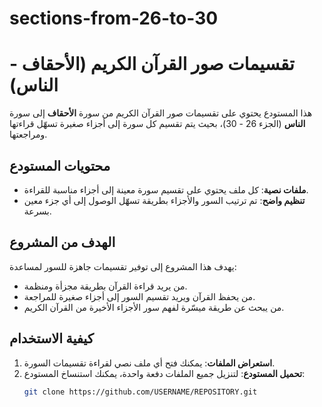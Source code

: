 # sections-from-26-to-30
# تقسيمات صور القرآن الكريم (الأحقاف - الناس)

هذا المستودع يحتوي على تقسيمات صور القرآن الكريم من سورة **الأحقاف** إلى سورة **الناس** (الجزء 26 - 30)، بحيث يتم تقسيم كل سورة إلى أجزاء صغيرة تسهّل قراءتها ومراجعتها.

## محتويات المستودع
- **ملفات نصية**: كل ملف يحتوي على تقسيم سورة معينة إلى أجزاء مناسبة للقراءة.
- **تنظيم واضح**: تم ترتيب السور والأجزاء بطريقة تسهّل الوصول إلى أي جزء معين بسرعة.

## الهدف من المشروع
يهدف هذا المشروع إلى توفير تقسيمات جاهزة للسور لمساعدة:
- من يريد قراءة القرآن بطريقة مجزأة ومنظمة.
- من يحفظ القرآن ويريد تقسيم السور إلى أجزاء صغيرة للمراجعة.
- من يبحث عن طريقة ميسّرة لفهم سور الأجزاء الأخيرة من القرآن الكريم.

## كيفية الاستخدام
1. **استعراض الملفات**: يمكنك فتح أي ملف نصي لقراءة تقسيمات السورة.
2. **تحميل المستودع**: لتنزيل جميع الملفات دفعة واحدة، يمكنك استنساخ المستودع:
   ```bash
   git clone https://github.com/USERNAME/REPOSITORY.git
